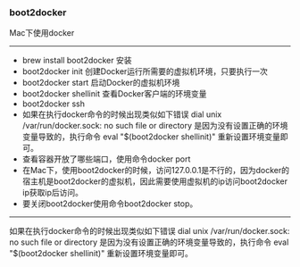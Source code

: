 ### boot2docker

Mac下使用docker

---

*   brew install boot2docker  安装
*   boot2docker init 创建Docker运行所需要的虚拟机环境，只要执行一次
*   boot2docker start 启动Docker的虚拟机环境
*   boot2docker shellinit 查看Docker客户端的环境变量
*   boot2docker ssh
*   如果在执行docker命令的时候出现类似如下错误 dial unix /var/run/docker.sock: no such file or directory 是因为没有设置正确的环境变量导致的，执行命令 eval "$(boot2docker shellinit)" 重新设置环境变量即可。
*   查看容器开放了哪些端口，使用命令docker port
*   在Mac下，使用boot2docker的时候，访问127.0.0.1是不行的，因为docker的宿主机是boot2docker的虚拟机，因此需要使用虚拟机的ip访问boot2docker ip获取ip后访问。
*   要关闭boot2docker使用命令boot2docker stop。







---

如果在执行docker命令的时候出现类似如下错误 dial unix /var/run/docker.sock: no such file or directory 是因为没有设置正确的环境变量导致的，执行命令 eval "$(boot2docker shellinit)" 重新设置环境变量即可。


